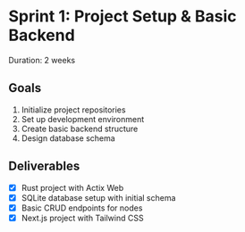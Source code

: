 # Sprint 1: Project Setup & Basic Backend
Duration: 2 weeks

## Goals
1. Initialize project repositories
2. Set up development environment
3. Create basic backend structure
4. Design database schema

## Deliverables
- [x] Rust project with Actix Web
- [x] SQLite database setup with initial schema
- [x] Basic CRUD endpoints for nodes
- [x] Next.js project with Tailwind CSS 